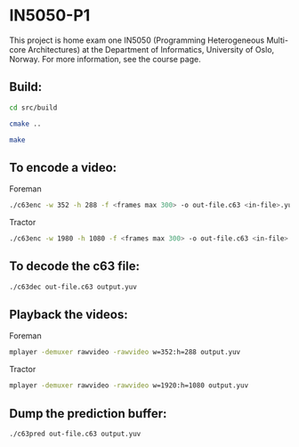 # IN5050-P1

This project is home exam one IN5050 (Programming Heterogeneous Multi-core Architectures) at the Department of Informatics, University of Oslo, Norway. For more information, see the course page.


## Build:

``` bash
cd src/build
```
```bash
cmake ..
```
```bash
make
```

## To encode a video:

Foreman 
```bash
./c63enc -w 352 -h 288 -f <frames max 300> -o out-file.c63 <in-file>.yuv
```

Tractor
```bash
./c63enc -w 1980 -h 1080 -f <frames max 300> -o out-file.c63 <in-file>.yuv
```

## To decode the c63 file:

```bash
./c63dec out-file.c63 output.yuv
```


## Playback the videos:
 
Foreman
```bash
mplayer -demuxer rawvideo -rawvideo w=352:h=288 output.yuv
```

Tractor
```bash
mplayer -demuxer rawvideo -rawvideo w=1920:h=1080 output.yuv
```

## Dump the prediction buffer:
```bash
./c63pred out-file.c63 output.yuv
```
